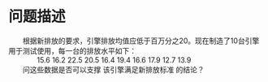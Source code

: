 # 问题描述
&emsp;&emsp;根据新排放的要求，引擎排放均值应低于百万分之20。现在制造了10台引擎用于测试使用，每一台的排放水平如下：  
&emsp;&emsp;&emsp;&emsp;15.6 16.2 22.5 20.5 16.4 19.4 16.6 17.9 12.7 13.9  
&emsp;&emsp;问这些数据是否可以支撑 该引擎满足新排放标准 的结论？